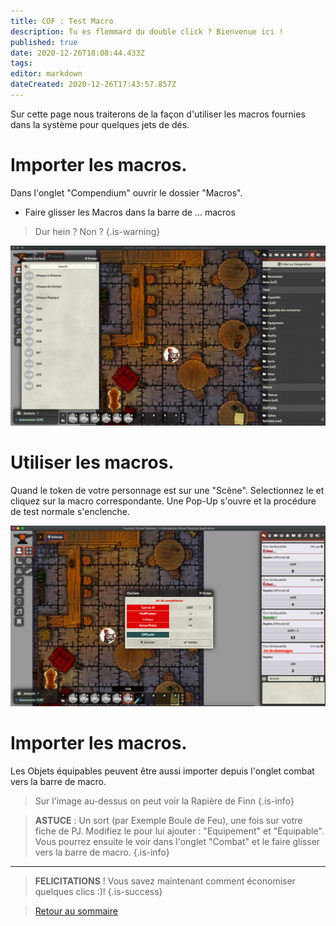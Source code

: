 ```yaml
---
title: COF : Test Macro
description: Tu es flemmard du double click ? Bienvenue ici !
published: true
date: 2020-12-26T18:08:44.433Z
tags: 
editor: markdown
dateCreated: 2020-12-26T17:43:57.857Z
---
```


Sur cette page nous traiterons de la façon d'utiliser les macros fournies dans la système pour quelques jets de dés.

# Importer les macros.
Dans l'onglet "Compendium" ouvrir le dossier "Macros".

- Faire glisser les Macros dans la barre de ... macros

> Dur hein ? Non ? 
{.is-warning}

![macro1.png](/images/chroniquesoubliees/customisation/macro1.png)

# Utiliser les macros.
Quand le token de votre personnage est sur une "Scène". Selectionnez le et cliquez sur la macro correspondante.
Une Pop-Up s'ouvre et la procédure de test normale s'enclenche.

![macro2.png](/images/chroniquesoubliees/customisation/macro2.png)

# Importer les macros.
Les Objets équipables peuvent être aussi importer depuis l'onglet combat vers la barre de macro.

> Sur l'image au-dessus on peut voir la Rapière de Finn
{.is-info}

> **ASTUCE** : Un sort (par Exemple Boule de Feu), une fois sur votre fiche de PJ. Modifiez le pour lui ajouter : "Equipement" et "Equipable". Vous pourrez ensuite le voir dans l'onglet "Combat" et le faire glisser vers la barre de macro.
{.is-info}

---

> **FELICITATIONS** ! Vous savez maintenant comment économiser quelques clics :)!
{.is-success}

> [Retour au sommaire](/fr/systemes/fr-chrooubliees)